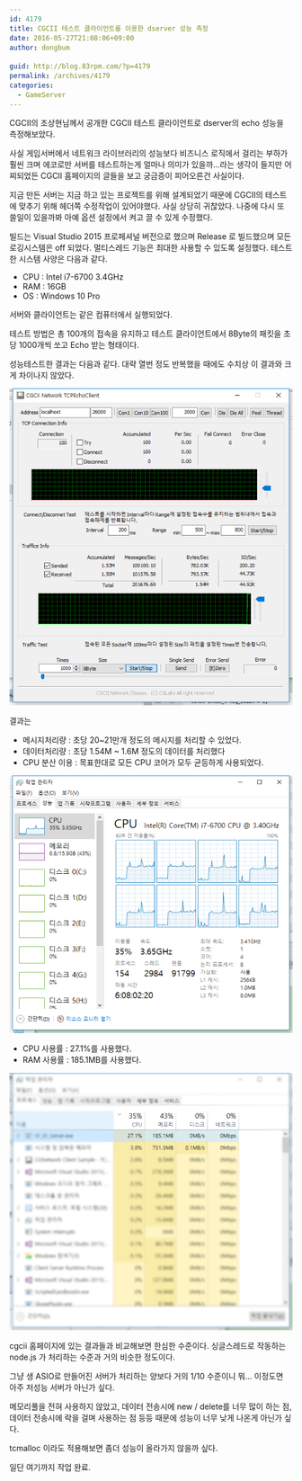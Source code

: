 ```yaml
---
id: 4179
title: CGCII 테스트 클라이언트를 이용한 dserver 성능 측정
date: 2016-05-27T21:08:06+09:00
author: dongbum

guid: http://blog.83rpm.com/?p=4179
permalink: /archives/4179
categories:
  - GameServer
---
```

CGCII의 조상현님께서 공개한 CGCII 테스트 클라이언트로 dserver의 echo 성능을 측정해보았다.

사실 게임서버에서 네트워크 라이브러리의 성능보다 비즈니스 로직에서 걸리는 부하가 훨씬 크며 에코로만 서버를 테스트하는게 얼마나 의미가 있을까...라는 생각이 들지만 어찌되었든 CGCII 홈페이지의 글들을 보고 궁금증이 피어오른건 사실이다.

지금 만든 서버는 지금 하고 있는 프로젝트를 위해 설계되었기 때문에 CGCII의 테스트에 맞추기 위해 헤더쪽 수정작업이 있어야했다. 사실 상당히 귀찮았다. 나중에 다시 또 쓸일이 있을까봐 아예 옵션 설정에서 켜고 끌 수 있게 수정했다.

빌드는 Visual Studio 2015 프로페셔널 버전으로 했으며 Release 로 빌드했으며 모든 로깅시스템은 off 되었다. 멀티스레드 기능은 최대한 사용할 수 있도록 설정했다. 테스트한 시스템 사양은 다음과 같다.

  * CPU : Intel i7-6700 3.4GHz
  * RAM : 16GB
  * OS : Windows 10 Pro

서버와 클라이언트는 같은 컴퓨터에서 실행되었다.

테스트 방법은 총 100개의 접속을 유지하고 테스트 클라이언트에서 8Byte의 패킷을 초당 1000개씩 쏘고 Echo 받는 형태이다.

성능테스트한 결과는 다음과 같다. 대략 열번 정도 반복했을 때에도 수치상 이 결과와 크게 차이나지 않았다.

![](/assets/images/servertest-K-001-1.png)

결과는

  * 메시지처리량 : 초당 20~21만개 정도의 메시지를 처리할 수 있었다.
  * 데이터처리량 : 초당 1.54M ~ 1.6M 정도의 데이터를 처리했다
  * CPU 분산 이용 : 목표한대로 모든 CPU 코어가 모두 균등하게 사용되었다.

![](/assets/images/servertest-K-002-1.png)

  * CPU 사용률 : 27.1%를 사용했다.
  * RAM 사용률 : 185.1MB를 사용했다.

![](/assets/images/servertest-K-003.png)

cgcii 홈페이지에 있는 결과들과 비교해보면 한심한 수준이다. 싱글스레드로 작동하는 node.js 가 처리하는 수준과 거의 비슷한 정도이다.

그냥 생 ASIO로 만들어진 서버가 처리하는 양보다 거의 1/10 수준이니 뭐... 이정도면 아주 저성능 서버가 아닌가 싶다.

메모리풀을 전혀 사용하지 않았고, 데이터 전송시에 new / delete를 너무 많이 하는 점, 데이터 전송시에 락을 걸며 사용하는 점 등등 때문에 성능이 너무 낮게 나온게 아닌가 싶다.

tcmalloc 이라도 적용해보면 좀더 성능이 올라가지 않을까 싶다.

일단 여기까지 작업 완료.
